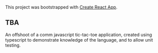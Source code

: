This project was bootstrapped with [Create React App](https://github.com/facebook/create-react-app).


## TBA
An offshoot of a comm javascript tic-tac-toe application, created using typescript to demonstrate knowledge of the language, and to allow unit testing.
